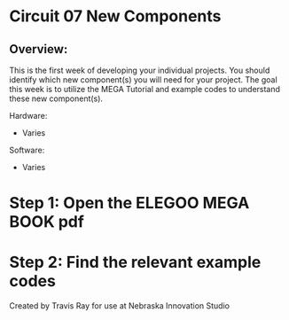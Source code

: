 # Circuit 07  New Components

## Overview:
This is the first week of developing your individual projects. You should identify which new component(s) you will need for your project. The goal this week is to utilize the MEGA Tutorial and example codes to understand these new component(s). 

Hardware:
- Varies

Software:
- Varies

 

# Step 1: Open the ELEGOO MEGA BOOK pdf


# Step 2: Find the relevant example codes


Created by Travis Ray for use at Nebraska Innovation Studio
